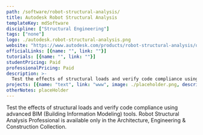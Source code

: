 ```yaml
---
path: /software/robot-structural-analysis/
title: Autodesk Robot Structural Analysis
templateKey: mdSoftware
discipline: ["Structural Engineering"]
tags: ["none"]
logo: ./autodesk.robot-structural-analysis.png
website: "https://www.autodesk.com/products/robot-structural-analysis/overview"
officialLinks: [{name: "", link: ""}]
tutorials: [{name: "", link: ""}]
studentPricing: Paid
professionalPricing: Paid
description: >-
  Test the effects of structural loads and verify code compliance using advanced BIM (Building Information Modeling) tools. Robot Structural Analysis Professional is available only in the Architecture, Engineering & Construction Collection.
projects: [{name: "text", link: "www", image: ./placeholder.png, description: "blah blah"}]
otherNotes: placeHolder
---
```


Test the effects of structural loads and verify code compliance using advanced BIM (Building Information Modeling) tools. Robot Structural Analysis Professional is available only in the Architecture, Engineering & Construction Collection.
